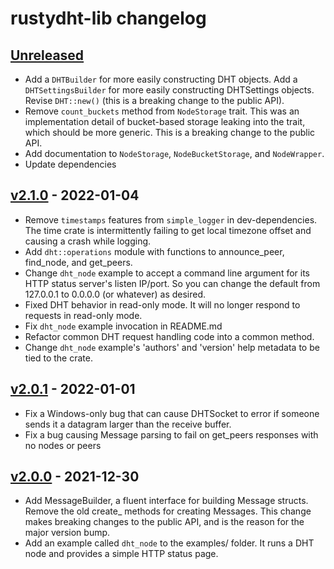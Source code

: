# rustydht-lib changelog

## [Unreleased]
* Add a `DHTBuilder` for more easily constructing DHT objects. Add a `DHTSettingsBuilder` for more easily constructing DHTSettings objects. Revise `DHT::new()` (this is a breaking change to the public API).
* Remove `count_buckets` method from `NodeStorage` trait. This was an implementation detail of bucket-based storage leaking into the trait, which should be more generic. This is a breaking change to the public API.
* Add documentation to `NodeStorage`, `NodeBucketStorage`, and `NodeWrapper`.
* Update dependencies

## [v2.1.0] - 2022-01-04
* Remove `timestamps` features from `simple_logger` in dev-dependencies. The time crate is intermittently failing to get local timezone offset and causing a crash while logging.
* Add `dht::operations` module with functions to announce_peer, find_node, and get_peers.
* Change `dht_node` example to accept a command line argument for its HTTP status server's listen IP/port. So you can change the default from 127.0.0.1 to 0.0.0.0 (or whatever) as desired.
* Fixed DHT behavior in read-only mode. It will no longer respond to requests in read-only mode.
* Fix `dht_node` example invocation in README.md
* Refactor common DHT request handling code into a common method.
* Change `dht_node` example's 'authors' and 'version' help metadata to be tied to the crate.

## [v2.0.1] - 2022-01-01
* Fix a Windows-only bug that can cause DHTSocket to error if someone sends it a datagram larger than the receive buffer.
* Fix a bug causing Message parsing to fail on get_peers responses with no nodes or peers

## [v2.0.0] - 2021-12-30
* Add MessageBuilder, a fluent interface for building Message structs. Remove the old create_ methods for creating Messages. This change makes breaking changes to the public API, and is the reason for the major version bump.
* Add an example called `dht_node` to the examples/ folder. It runs a DHT node and provides a simple HTTP status page.

[Unreleased]: https://github.com/raptorswing/rustydht-lib/compare/v2.1.0...main
[v2.1.0]: https://github.com/raptorswing/rustydht-lib/compare/v2.0.1...v2.1.0
[v2.0.1]: https://github.com/raptorswing/rustydht-lib/compare/v2.0.0...v2.0.1
[v2.0.0]: https://github.com/raptorswing/rustydht-lib/compare/v1.0.0...v2.0.0